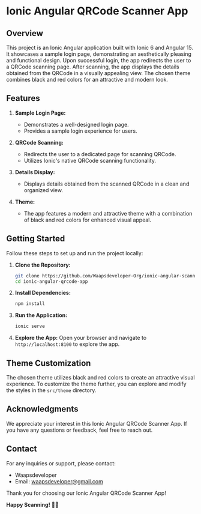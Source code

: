 # Ionic Angular QRCode Scanner App

## Overview

This project is an Ionic Angular application built with Ionic 6 and Angular 15. It showcases a sample login page, demonstrating an aesthetically pleasing and functional design. Upon successful login, the app redirects the user to a QRCode scanning page. After scanning, the app displays the details obtained from the QRCode in a visually appealing view. The chosen theme combines black and red colors for an attractive and modern look.

## Features

1. **Sample Login Page:**
   - Demonstrates a well-designed login page.
   - Provides a sample login experience for users.

2. **QRCode Scanning:**
   - Redirects the user to a dedicated page for scanning QRCode.
   - Utilizes Ionic's native QRCode scanning functionality.

3. **Details Display:**
   - Displays details obtained from the scanned QRCode in a clean and organized view.

4. **Theme:**
   - The app features a modern and attractive theme with a combination of black and red colors for enhanced visual appeal.

## Getting Started

Follow these steps to set up and run the project locally:

1. **Clone the Repository:**
   ```bash
   git clone https://github.com/Waapsdeveloper-Org/ionic-angular-scanner-app.git
   cd ionic-angular-qrcode-app
   ```

2. **Install Dependencies:**
   ```bash
   npm install
   ```

3. **Run the Application:**
   ```bash
   ionic serve
   ```

4. **Explore the App:**
   Open your browser and navigate to `http://localhost:8100` to explore the app.

## Theme Customization

The chosen theme utilizes black and red colors to create an attractive visual experience. To customize the theme further, you can explore and modify the styles in the `src/theme` directory.

## Acknowledgments

We appreciate your interest in this Ionic Angular QRCode Scanner App. If you have any questions or feedback, feel free to reach out.

## Contact

For any inquiries or support, please contact:

- Waapsdeveloper
- Email: waapsdeveloper@gmail.com

Thank you for choosing our Ionic Angular QRCode Scanner App!

**Happy Scanning!** 📱✨
